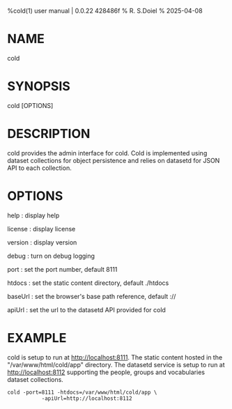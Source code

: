 %cold(1) user manual | 0.0.22 428486f
% R. S.Doiel
% 2025-04-08

# NAME

cold

# SYNOPSIS

cold [OPTIONS]

# DESCRIPTION

cold provides the admin interface for cold. Cold is implemented using dataset collections
for object persistence and relies on datasetd for JSON API to each collection.

# OPTIONS


help
: display help

license
: display license

version
: display version

debug
: turn on debug logging

port
: set the port number, default 8111

htdocs
: set the static content directory, default ./htdocs

baseUrl
: set the browser's base path reference, default ://

apiUrl
: set the url to the datasetd API provided for cold


# EXAMPLE

cold is setup to run at <http://localhost:8111>. The static content hosted in
the "/var/www/html/cold/app" directory.  The datasetd service is setup to run at
<http://localhost:8112> supporting the people, groups and vocabularies dataset
collections.

~~~shell
cold -port=8111 -htdocs=/var/www/html/cold/app \
           -apiUrl=http://localhost:8112
~~~


